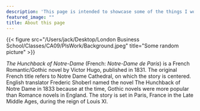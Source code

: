 ```yaml
---
description: 'This page is intended to showcase some of the things I worked on during my Data Analytics Class at London Business School'
featured_image: ""
title: About this page
---
```

{{< figure src="/Users/jack/Desktop/London Business School/Classes/CA09/PlsWork/Background.jpeg" title="Some random picture" >}}

_The Hunchback of Notre-Dame_ (French: _Notre-Dame de Paris_) is a French Romantic/Gothic novel by Victor Hugo, published in 1831. The original French title refers to Notre Dame Cathedral, on which the story is centered. English translator Frederic Shoberl named the novel The Hunchback of Notre Dame in 1833 because at the time, Gothic novels were more popular than Romance novels in England. The story is set in Paris, France in the Late Middle Ages, during the reign of Louis XI.
